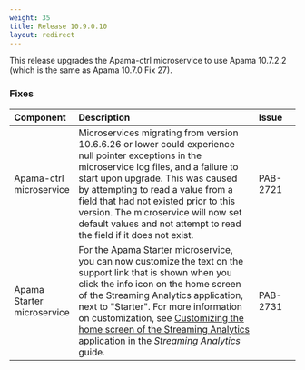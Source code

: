 ```yaml
---
weight: 35
title: Release 10.9.0.10
layout: redirect
---
```


This release upgrades the Apama-ctrl microservice to use Apama 10.7.2.2 (which is the same as Apama 10.7.0 Fix 27).

### Fixes

<table>
<colgroup>
    <col style="width: 15%;">
    <col style="width: 70%;">
    <col style="width: 15%;">
</colgroup>
<thead>
<tr>
<th style="text-align:left">Component</th>
<th style="text-align:left">Description</th>
<th style="text-align:left">Issue</th>
</tr>
</thead>
<tbody>
<tr>
<td style="text-align:left">Apama-ctrl microservice</td>
<td style="text-align:left">Microservices migrating from version 10.6.6.26 or lower could experience null pointer exceptions in the microservice log files, 
  and a failure to start upon upgrade. This was caused by attempting to read a value from a field that had not existed prior to this version. 
  The microservice will now set default values and not attempt to read the field if it does not exist.</td>
<td style="text-align:left">PAB-2721</td>
</tr>

<tr>
<td style="text-align:left">Apama Starter microservice</td>
<td style="text-align:left">For the Apama Starter microservice, you can now customize the text on the support link that is shown when you click the info icon 
  on the home screen of the Streaming Analytics application, next to "Starter". 
  For more information on customization, see <a href="https://cumulocity.com/guides/10.9.0/apama/advanced/#customize-home-screen">Customizing the home screen of the Streaming Analytics application</a> in the <em>Streaming Analytics</em> guide.</td>
<td style="text-align:left">PAB-2731</td>
</tr>

</tbody>
</table>






